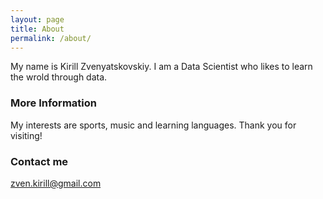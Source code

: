 ```yaml
---
layout: page
title: About
permalink: /about/
---
```


My name is Kirill Zvenyatskovskiy. I am a Data Scientist who likes to learn the wrold through data. 
### More Information

My interests are sports, music and learning languages. Thank you for visiting!

### Contact me

[zven.kirill@gmail.com](mailto:zven.kirill@gmail.com)
